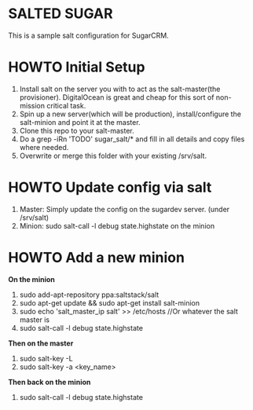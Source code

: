 # SALTED SUGAR
This is a sample salt configuration for SugarCRM.

# HOWTO Initial Setup
 1. Install salt on the server you with to act as the salt-master(the provisioner). DigitalOcean is great and cheap for this sort of non-mission critical task.
 2. Spin up a new server(which will be production), install/configure the salt-minion and point it at the master.
 3. Clone this repo to your salt-master.
 4. Do a grep -iRn 'TODO' sugar_salt/* and fill in all details and copy files where needed.
 5. Overwrite or merge this folder with your existing /srv/salt.

# HOWTO Update config via salt
1. Master: Simply update the config on the sugardev server. (under /srv/salt)
2. Minion: sudo salt-call -l debug state.highstate on the minion 

# HOWTO Add a new minion
**On the minion**

 1. sudo add-apt-repository ppa:saltstack/salt
 2. sudo apt-get update && sudo apt-get install salt-minion
 3. sudo echo 'salt_master_ip salt' >> /etc/hosts //Or whatever the salt master is
 4. sudo salt-call -l debug state.highstate

**Then on the master**

 1. sudo salt-key -L
 2. sudo salt-key -a <key_name>

**Then back on the minion**

 1. sudo salt-call -l debug state.highstate
